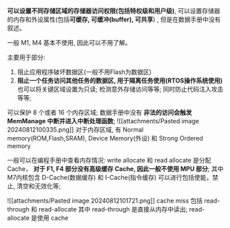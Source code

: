 **可以设置不同存储区域的存储器访问权限(包括特权级和用户级)**, 可以设置存储器的内存和外设属性(包括**可缓存, 可缓冲(buffer), 可共享**) , 但是在数据手册中没有叙述。

一般 M1, M4 基本不使用, 因此可以不用了解。

主要用于部分: 
1. 阻止应用程序破坏数据区(一般不用Flash为数据区)
2. **阻止一个任务访问其他任务的数据区, 用于隔离任务使用(RTOS操作系统使用)**
也可以将关键区域设置为只读; 检测意外存储访问等等; 同时防止代码注入攻击等等;

可以保护 8 个或者 16 个内存区域; 数据手册中没有
**非法的访问会触发 MemManage 中断并进入中断处理函数**;
![[attachments/Pasted image 20240812100335.png]]
对于内存区域, 有 Normal memory(ROM,Flash,SRAM), Device Memory(外设) 和 Strong Ordered memory 

一般可以在编程手册中查看内存情况: 
write allocate 和 read allocate 是分配 Cache， **对于 F1, F4 部分没有高级缓存 Cache, 因此一般不使用 MPU 部分**; 其中M7内核包含 D-Cache(数据缓存) 和 I-Cache(指令缓存) 可以进行包括使能，禁止, 清空和无效化等;

![[attachments/Pasted image 20240812101721.png]]
cache miss 包括 read-through 和 read-allocate 其中 read-through 是直接从内存中读出; read-allocate 是使用 cache   
